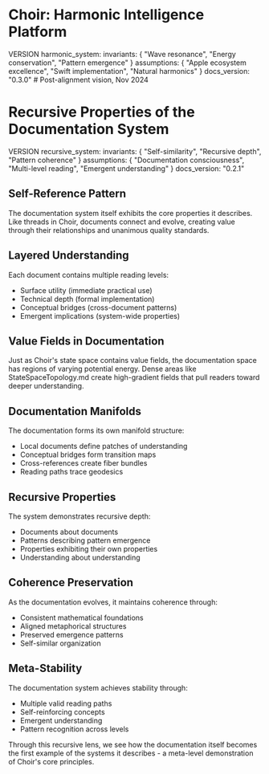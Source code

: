 # Choir: Harmonic Intelligence Platform

VERSION harmonic_system:
invariants: {
"Wave resonance",
"Energy conservation",
"Pattern emergence"
}
assumptions: {
"Apple ecosystem excellence",
"Swift implementation",
"Natural harmonics"
}
docs_version: "0.3.0"  # Post-alignment vision, Nov 2024
# Recursive Properties of the Documentation System

VERSION recursive_system:
invariants: {
"Self-similarity",
"Recursive depth",
"Pattern coherence"
}
assumptions: {
"Documentation consciousness",
"Multi-level reading",
"Emergent understanding"
}
docs_version: "0.2.1"

## Self-Reference Pattern

The documentation system itself exhibits the core properties it describes. Like threads in Choir, documents connect and evolve, creating value through their relationships and unanimous quality standards.

## Layered Understanding

Each document contains multiple reading levels:

- Surface utility (immediate practical use)
- Technical depth (formal implementation)
- Conceptual bridges (cross-document patterns)
- Emergent implications (system-wide properties)

## Value Fields in Documentation

Just as Choir's state space contains value fields, the documentation space has regions of varying potential energy. Dense areas like StateSpaceTopology.md create high-gradient fields that pull readers toward deeper understanding.

## Documentation Manifolds

The documentation forms its own manifold structure:

- Local documents define patches of understanding
- Conceptual bridges form transition maps
- Cross-references create fiber bundles
- Reading paths trace geodesics

## Recursive Properties

The system demonstrates recursive depth:

- Documents about documents
- Patterns describing pattern emergence
- Properties exhibiting their own properties
- Understanding about understanding

## Coherence Preservation

As the documentation evolves, it maintains coherence through:

- Consistent mathematical foundations
- Aligned metaphorical structures
- Preserved emergence patterns
- Self-similar organization

## Meta-Stability

The documentation system achieves stability through:

- Multiple valid reading paths
- Self-reinforcing concepts
- Emergent understanding
- Pattern recognition across levels

Through this recursive lens, we see how the documentation itself becomes the first example of the systems it describes - a meta-level demonstration of Choir's core principles.
